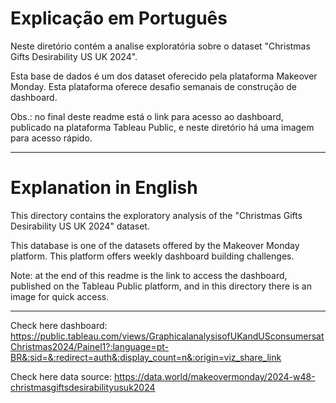 # Explicação em Português

Neste diretório contém a analise exploratória sobre o dataset "Christmas Gifts Desirability US UK 2024".

Esta base de dados é um dos dataset oferecido pela plataforma Makeover Monday. Esta plataforma oferece desafio semanais de construção de dashboard.

Obs.: no final deste readme está o link para acesso ao dashboard, publicado na plataforma Tableau Public, e neste diretório há uma imagem para acesso rápido.


---

# Explanation in English

This directory contains the exploratory analysis of the "Christmas Gifts Desirability US UK 2024" dataset.

This database is one of the datasets offered by the Makeover Monday platform. This platform offers weekly dashboard building challenges.

Note: at the end of this readme is the link to access the dashboard, published on the Tableau Public platform, and in this directory there is an image for quick access.


---

Check here dashboard: https://public.tableau.com/views/GraphicalanalysisofUKandUSconsumersatChristmas2024/Painel1?:language=pt-BR&:sid=&:redirect=auth&:display_count=n&:origin=viz_share_link

Check here data source: https://data.world/makeovermonday/2024-w48-christmasgiftsdesirabilityusuk2024

